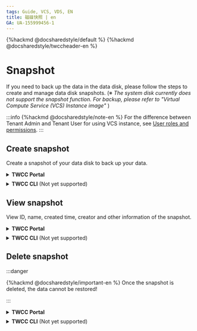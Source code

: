 ```yaml
---
tags: Guide, VCS, VDS, EN
title: 磁碟快照 | en
GA: UA-155999456-1
---
```


{%hackmd @docsharedstyle/default %}
{%hackmd @docsharedstyle/twccheader-en %}

# Snapshot

If you need to back up the data in the data disk, please follow the steps to create and manage data disk snapshots.
(※ *The system disk currently does not support the snapshot function. For backup, please refer to "Virtual Compute Service (VCS) Instance image"* )


:::info
{%hackmd @docsharedstyle/note-en %}
For the difference between Tenant Admin and Tenant User for using VCS instance, see [<ins>User roles and permissions</ins>](https://man.twcc.ai/@twccdocs/role-main-en/https%3A%2F%2Fman.twcc.ai%2F%40twccdocs%2Frole-storage-en#%E8%99%9B%E6%93%AC%E7%A3%81%E7%A2%9F%E6%9C%8D%E5%8B%99).
:::

## Create snapshot

Create a snapshot of your data disk to back up your data.

<!-- 1 start -->

<details class="docspoiler">

<summary><b>TWCC Portal</b></summary>

<br>

* On **Data Disk Details** page, click **SNAPSHOT**. When **Create Snapshot** window pops up, enter a name  and description of the snapshot, then click **OK** to create the snapshot.


![](https://cos.twcc.ai/SYS-MANUAL/uploads/upload_8437022d472a83e69f231125184ab20f.png)



</details>

<!-- Space -->

<div style="height:8px"></div>

<!-- 2. start -->

<details class="docspoiler">

<summary><b>TWCC CLI</b> (Not yet supported) </summary>

<br>

</details>



## View snapshot

View ID, name, created time, creator and other information of the snapshot.

<!-- 1 start -->

<details class="docspoiler">

<summary><b>TWCC Portal</b></summary>

<br>

* Enter **Data Disk Snapshot Management** page, you will see all the snapshot information in the list, including **ID**, **snapshot name**, **source disk name**, **snapshot state**, **created time** and **creator**. The last created snapshot will be listed at the top. Click the column name to sort or change the sort by the column value.


![](https://cos.twcc.ai/SYS-MANUAL/uploads/upload_34b936c59f84cfc3e8c1670e9800db45.png)



* Enter keywords in the **search bar** to filter out the results that meet the filter criteria of the list.


</details>

<!-- Space -->

<div style="height:8px"></div>

<!-- 2. start -->

<details class="docspoiler">

<summary><b>TWCC CLI</b> (Not yet supported) </summary>

<br>

</details>

## Delete snapshot

:::danger

{%hackmd @docsharedstyle/important-en %}
Once the snapshot is deleted, the data cannot be restored!

:::

<!-- 1 start -->

<details class="docspoiler">

<summary><b>TWCC Portal</b></summary>

<br>

* Enter **Data Disk Snapshot Management** page> select the snapshot> click **DELETE** at the top to delete the snapshot.

![](https://cos.twcc.ai/SYS-MANUAL/uploads/upload_0e5ccd941ef7943645d088a96e734f98.png)


* Or click the <i class="fa fa-ellipsis-v fa-20" aria-hidden="true"></i> menu button then click **DELETE** to delete the snapshot.

</details>

<!-- Space -->

<div style="height:8px"></div>

<!-- 2. start -->

<details class="docspoiler">

<summary><b>TWCC CLI</b> (Not yet supported) </summary>

<br>

</details>
